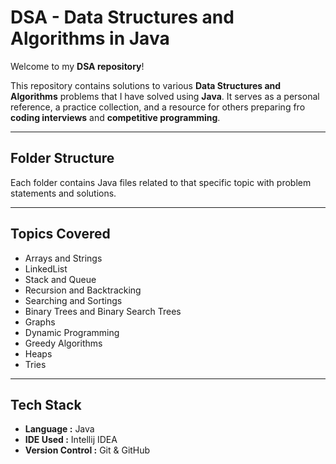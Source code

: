 # DSA - Data Structures and Algorithms in Java

Welcome to my **DSA repository**! 

This repository contains solutions to various **Data Structures and Algorithms** problems that I have solved using **Java**. It serves as a personal reference, a practice collection, and a resource for others preparing fro **coding interviews** and **competitive programming**.

---

## Folder Structure

Each folder contains Java files related to that specific topic with problem statements and solutions.

---

## Topics Covered

- Arrays and Strings
- LinkedList
- Stack and Queue
- Recursion and Backtracking
- Searching and Sortings
- Binary Trees and Binary Search Trees
- Graphs
- Dynamic Programming
- Greedy Algorithms
- Heaps
- Tries

---

## Tech Stack

- **Language :** Java
- **IDE Used :** Intellij IDEA
- **Version Control :** Git & GitHub
